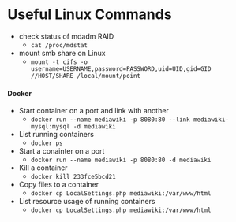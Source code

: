 # Useful Linux Commands

* check status of mdadm RAID
  * `cat /proc/mdstat`
* mount smb share on Linux
  * `mount -t cifs -o username=USERNAME,password=PASSWORD,uid=UID,gid=GID //HOST/SHARE /local/mount/point`

#### Docker
* Start container on a port and link with another
  * `docker run --name mediawiki -p 8080:80 --link mediawiki-mysql:mysql -d mediawiki`
* List running containers
  * `docker ps`
* Start a conainter on a port
  * `docker run --name mediawiki -p 8080:80 -d mediawiki`
* Kill a container
  * `docker kill 233fce5bcd21`
* Copy files to a container
  * `docker cp LocalSettings.php mediawiki:/var/www/html`
* List resource usage of running containers
  * `docker cp LocalSettings.php mediawiki:/var/www/html`

